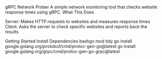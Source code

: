 gRPC Network Prober
A simple network monitoring tool that checks website response times using gRPC.
What This Does

Server: Makes HTTP requests to websites and measures response times
Client: Asks the server to check specific websites and reports back the results

Getting Started
Install Dependencies
bashgo mod tidy
go install google.golang.org/protobuf/cmd/protoc-gen-go@latest
go install google.golang.org/grpc/cmd/protoc-gen-go-grpc@latest